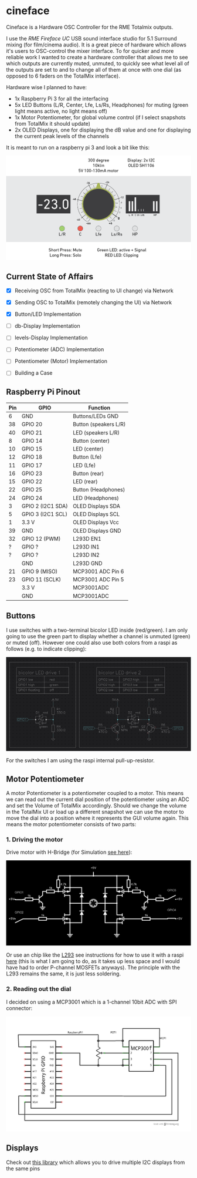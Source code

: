 # cineface

Cineface is a Hardware OSC Controller for the RME Totalmix outputs.

I use the _RME Fireface UC_ USB sound interface studio for 5.1 Surround mixing (for film/cinema audio). It is a great piece of hardware which allows it's users to OSC-control the mixer interface. To for quicker and more reliable work I wanted to create a hardware controller that allows me to see which outputs are currently muted, unmuted, to quickly see what level all of the outputs are set to and to change all of them at once with one dial (as opposed to 6 faders on the TotalMix interface).

Hardware wise I planned to have:

- 1x Raspberry Pi 3 for all the interfacing
- 5x LED Buttons (L/R, Center, Lfe, Ls/Rs, Headphones) for muting (green light means active, no light means off)
- 1x Motor Potentiometer, for global volume control (if I select snapshots from TotalMix it should update)
- 2x OLED Displays, one for displaying the dB value and one for displaying the current peak levels of the channels

It is meant to run on a raspberry pi 3 and look a bit like this:



![](images/panel.png)



## Current State of Affairs

- [x] Receiving OSC from TotalMix (reacting to UI change) via Network
- [x] Sending OSC to TotalMix (remotely changing the UI) via Network
- [x] Button/LED Implementation
- [ ] db-Display Implementation
- [ ] levels-Display Implementation
- [ ] Potentiometer (ADC) Implementation
- [ ] Potentiometer (Motor) Implementation
- [ ] Building a Case



## Raspberry Pi Pinout

| Pin  | GPIO              | Function              |
| ---- | ----------------- | --------------------- |
| 6    | GND               | Buttons/LEDs GND      |
| 38   | GPIO 20           | Button (speakers L/R) |
| 40   | GPIO 21           | LED (speakers L/R)    |
| 8    | GPIO 14           | Button (center)       |
| 10   | GPIO 15           | LED (center)          |
| 12   | GPIO 18           | Button (Lfe)          |
| 11   | GPIO 17           | LED (Lfe)             |
| 16   | GPIO 23           | Button (rear)         |
| 15   | GPIO 22           | LED (rear)            |
| 22   | GPIO 25           | Button (Headphones)   |
| 24   | GPIO 24           | LED (Headphones)      |
| 3    | GPIO 2 (I2C1 SDA) | OLED Displays SDA     |
| 5    | GPIO 3 (I2C1 SCL) | OLED Displays SCL     |
| 1    | 3.3 V             | OLED Displays Vcc     |
| 39   | GND               | OLED Displays GND     |
| 32   | GPIO 12 (PWM)     | L293D EN1             |
| ?    | GPIO ?            | L293D IN1             |
| ?    | GPIO ?            | L293D IN2             |
|      | GND               | L293D GND             |
| 21   | GPIO 9 (MISO)     | MCP3001 ADC Pin 6     |
| 23   | GPIO 11 (SCLK)    | MCP3001 ADC Pin 5     |
|      | 3.3 V             | MCP3001ADC            |
|      | GND               | MCP3001ADC            |

## Buttons

I use switches with a two-terminal bicolor LED inside (red/green). I am only going to use the green part to display whether a channel is unmuted (green) or muted (off). However one could also use both colors from a raspi as follows (e.g. to indicate clipping):

![](images/led_drives.png)

For the switches I am using the raspi internal pull-up-resistor.

## Motor Potentiometer

A motor Potentiometer is a potentiometer coupled to a motor. This means we can read out the current dial position of the potentiometer using an ADC and set the Volume of TotalMix accordingly. Should we change the volume in the TotalMix UI or load up a different snapshot we can use the motor to move the dial into a position where it represents the GUI volume again. This means the motor potentiometer consists of two parts:

### 1. Driving the motor

Drive motor with H-Bridge (for Simulation [see here](https://tinyurl.com/yc7tqva5)):

![](images/h-bridge.png)

Or use an chip like the [L293](https://www.ti.com/product/L293) see instructions for how to use it with a raspi [here](https://sandstorm.de/de/blog/post/diy-raspberry-pi-l293d-motorsteuerung.html) (this is what I am going to do, as it takes up less space and I would have had to order P-channel MOSFETs anyways). The principle with the L293 remains the same, it is just less soldering.

### 2. Reading out the dial

I decided on using a MCP3001 which is a 1-channel 10bit ADC with SPI connector:

![](images/MCP3001.png)



## Displays

Check out [this library](https://github.com/bitbank2/ss_oled) which allows you to drive multiple I2C displays from the same pins

